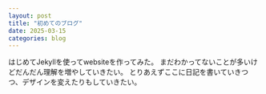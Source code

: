 ```yaml
---
layout: post
title: "初めてのブログ"
date: 2025-03-15
categories: blog
---
```


はじめてJekyllを使ってwebsiteを作ってみた。
まだわかってないことが多いけどだんだん理解を増やしていきたい。
とりあえずここに日記を書いていきつつ、デザインを変えたりもしていきたい。